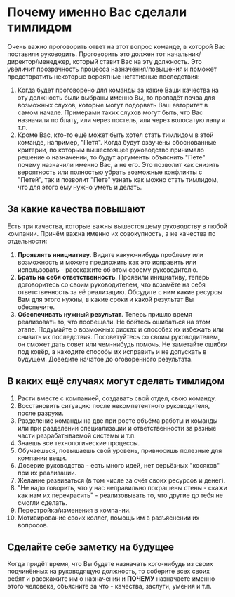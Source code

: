 # Почему именно Вас сделали тимлидом
Очень важно проговорить ответ на этот вопрос команде, в которой Вас поставили руководить. Проговорить это должен тот начальник/директор/менеджер, который ставит Вас на эту должность. Это увеличит прозрачность процесса назначения/повышения и поможет предотвратить некоторые вероятные негативные последствия:

1. Когда будет проговорено для команды за какие Ваши качества на эту должность были выбраны именно Вы, то пропадёт почва для возможных слухов, которые могут подорвать Ваш авторитет в самом начале. Примерами таких слухов могут быть, что Вас назначили по блату, или через постель, или через волосатую лапу и т.п.
2. Кроме Вас, кто-то ещё может быть хотел стать тимлидом в этой команде, например, "Петя". Когда будут озвучены обоснованные критерии, по которым вышестоящее руководство принимало решение о назначении, то будут аргументы объяснить "Пете" почему назначили именно Вас, а не его. Это позволит как снизить вероятность или полностью убрать возможные конфликты с "Петей", так и позволит "Пете" узнать как можно стать тимлидом, что для этого ему нужно уметь и делать.

## За какие качества повышают
Есть три качества, которые важны вышестоящему руководству в любой компании. Причём важна именно их совокупность, а не качества по отдельности:

1. **Проявлять инициативу**. Видите какую-нибудь проблему или возможность и можете предложить как это исправить или использовать - расскажите об этом своему руководителю.
2. **Брать на себя ответственность**. Проявили инициативу, теперь договоритесь со своим руководителем, что возьмёте на себя ответственность за её реализацию. Обсудите с ним какие ресурсы Вам для этого нужны, в какие сроки и какой результат Вы обеспечите.
3. **Обеспечивать нужный результат**. Теперь пришло время реализовать то, что пообещали. Не бойтесь ошибаться на этом этапе. Подумайте о возможных рисках и способах их избежать или снизить их последствия. Посоветуйтесь со своим руководителем, он сможет дать совет или чем-нибудь помочь. Не заметайте ошибки под ковёр, а находите способы их исправить и не допускать в будущем. Доведите начатое до оговоренного результата.

## В каких ещё случаях могут сделать тимлидом
1. Расти вместе с компанией, создавать свой отдел, свою команду.
2. Восстановить ситуацию после некомпетентного руководителя, после разрухи.
3. Разделение команды на две при росте объёма работы и команды или при разделении специализации и ответственности за разные части разрабатываемой системы и т.п.
4. Знаешь все технологические процессы.
5. Обучаешься, повышаешь свой уровень, привносишь полезные для компании вещи.
6. Доверие руководства - есть много идей, нет серьёзных "косяков" при их реализации.
7. Желание развиваться (в том числе за счёт своих ресурсов и денег).
8. "Не надо говорить, что у нас неправильно покрашены стены - скажи как нам их перекрасить" - реализовывать то, что другие до тебя не смогли сделать.
9. Перестройка/изменения в компании.
10. Мотивирование своих коллег, помощь им в разъяснении их вопросов.

## Сделайте себе заметку на будущее
Когда придёт время, что Вы будете назначать кого-нибудь из своих подчинённых на руководящую должность, то соберите всех своих ребят и расскажите им о назначении и **ПОЧЕМУ** назначаете именно этого человека, объясните за что - качества, заслуги, умения и т.п.